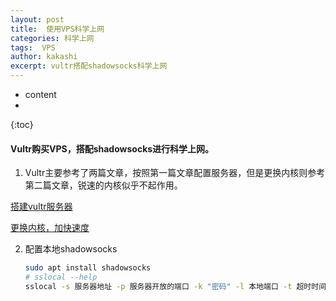 ```yaml
---
layout: post
title:  使用VPS科学上网
categories: 科学上网
tags:  VPS
author: kakashi
excerpt: vultr搭配shadowsocks科学上网
---
```



* content
* 
{:toc}



#### Vultr购买VPS，搭配shadowsocks进行科学上网。

1. Vultr主要参考了两篇文章，按照第一篇文章配置服务器，但是更换内核则参考第二篇文章，锐速的内核似乎不起作用。

[搭建vultr服务器](https://medium.com/@zoomyale/%E7%A7%91%E5%AD%A6%E4%B8%8A%E7%BD%91%E7%9A%84%E7%BB%88%E6%9E%81%E5%A7%BF%E5%8A%BF-%E5%9C%A8-vultr-vps-%E4%B8%8A%E6%90%AD%E5%BB%BA-shadowsocks-fd57c807d97e)

[更换内核，加快速度](https://teddysun.com/489.html)

2. 配置本地shadowsocks

   ```sh
   sudo apt install shadowsocks
   # sslocal --help
   sslocal -s 服务器地址 -p 服务器开放的端口 -k "密码" -l 本地端口 -t 超时时间 -m aes-256-cfb
   ```

   

